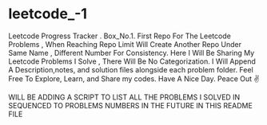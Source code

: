 # leetcode_-1
Leetcode Progress Tracker . Box_No.1.
First Repo For The Leetcode Problems , When Reaching Repo Limit Will Create Another Repo Under Same Name , Different Number For Consistency.
Here I Will Be Sharing My Leetcode Problems I Solve , There Will Be No Categorization.
I Will Append A Description,notes, and solution files alongside each problem folder.
Feel Free To Explore, Learn, and Share my codes.
Have A Nice Day.
Peace Out ✌️


WILL BE ADDING A SCRIPT TO LIST ALL THE PROBLEMS I SOLVED IN SEQUENCED TO PROBLEMS NUMBERS IN THE FUTURE IN THIS README FILE 

